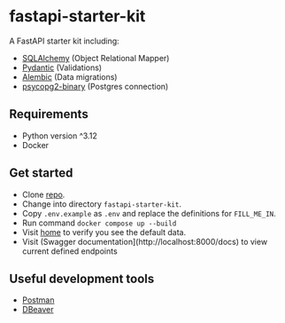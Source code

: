 # fastapi-starter-kit

A FastAPI starter kit including:
- [SQLAlchemy](https://www.sqlalchemy.org/) (Object Relational Mapper)
- [Pydantic](https://docs.pydantic.dev/latest/) (Validations)
- [Alembic](https://alembic.sqlalchemy.org/en/latest/) (Data migrations)
- [psycopg2-binary](https://www.psycopg.org/docs/install.html) (Postgres connection)

## Requirements
- Python version ^3.12
- Docker

## Get started
- Clone [repo](https://github.com/rvansant2/fastapi-starter-kit/tree/master).
- Change into directory `fastapi-starter-kit`.
- Copy `.env.example` as `.env` and replace the definitions for `FILL_ME_IN`.
- Run command `docker compose up --build`
- Visit [home](http://localhost:8000/) to verify you see the default data.
- Visit (Swagger documentation](http://localhost:8000/docs) to view current defined endpoints

## Useful development tools
- [Postman](https://www.postman.com/downloads/)
- [DBeaver](https://dbeaver.io/download/)


